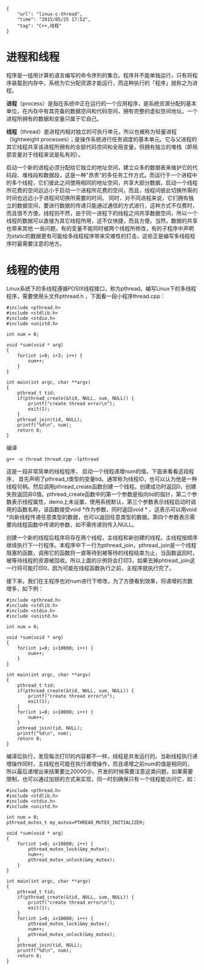 ```
{
    "url": "linux-c-thread",
    "time": "2015/05/25 17:52",
    "tag": "C++,线程"
}
```

# 进程和线程

程序是一组用计算机语言编写的命令序列的集合。程序并不能单独运行，只有将程序装载到内存中，系统为它分配资源才能运行，而这种执行的「程序」就称之为进程。

**进程**（process）是指在系统中正在运行的一个应用程序，是系统资源分配的基本单位，在内存中有其完备的数据空间和代码空间，拥有完整的虚拟空间地址。一个进程所拥有的数据和变量只属于它自己。

**线程**（thread）是进程内相对独立的可执行单元，所以也被称为轻量进程（lightweight processes）；是操作系统进行任务调度的基本单元。它与父进程的其它线程共享该进程所拥有的全部代码空间和全局变量，但拥有独立的堆栈（即局部变量对于线程来说是私有的）。

启动一个新的进程必须分配给它独立的地址空间，建立众多的数据表来维护它的代码段、堆栈段和数据段，这是一种"昂贵"的多任务工作方式。而运行于一个进程中的多个线程，它们彼此之间使用相同的地址空间，共享大部分数据，启动一个线程所花费的空间远远小于启动一个进程所花费的空间，而且，线程间彼此切换所需的时间也远远小于进程间切换所需要的时间。
同时，对不同进程来说，它们拥有独立的数据空间，要进行数据的传递只能通过通信的方式进行，这种方式不仅费时，而且很不方便。线程则不然，由于同一进程下的线程之间共享数据空间，所以一个线程的数据可以直接为其它线程所用，这不仅快捷，而且方便。当然，数据的共享也带来其他 一些问题，有的变量不能同时被两个线程所修改，有的子程序中声明为static的数据更有可能给多线程程序带来灾难性的打击，这些正是编写多线程程序时最需要注意的地方。

# 线程的使用

Linux系统下的多线程遵循POSIX线程接口，称为pthread。编写Linux下的多线程程序，需要使用头文件pthread.h ，下面看一段小程序thread.cpp：
```
#include <pthread.h>
#include <stdlib.h>
#include <stdio.h>
#include <unistd.h>
 
int num = 0;
 
void *sum(void * arg)
{
    for(int i=0; i<3; i++) {
        num++;
    }
}
 
int main(int argc, char **argv)
{
    pthread_t tid;
    if(pthread_create(&tid, NULL, sum, NULL)) {
        printf("create thread error\n");
        exit(1);
    }
    pthread_join(tid, NULL);
    printf("%d\n", num);
    return 0;
}
```
编译
```
g++ -o thread thread.cpp -lpthread
```
这是一段非常简单的线程程序， 启动一个线程递增num的值。下面来看看这段程序， 首先声明了pthread_t类型的变量tid。通常称为线程ID，也可以认为他是一种线程句柄。然后调用pthread_create函数创建一个线程。创建成功时返回0，创建失败返回非0值。pthread_create函数中的第一个参数是指向tid的指针，第二个参数表示线程属性，demo上未设置，使用系统默认，第三个参数表示线程启动时调用的函数名称，该函数接受void *作为参数，同时返回void * 。这表示可以用void *向新线程传递任意类型的数据，也可以返回任意类型的数据。第四个参数表示需要向线程函数中传递的参数，如不需传递则传入NULL。

创建一个新的线程后程序将存在两个线程，主线程和新创建的线程。主线程按顺序继续执行下一行程序。本程序中下一行为pthread_join，pthread_join是一个线程阻塞的函数，调用它的函数将一直等待到被等待的线程结束为止，当函数返回时，被等待线程的资源被回收。所以上面的示例将会打印3，如果去掉phtread_join这一行将可能打印0，因为可能在线程函数执行之前，主程序就执行完了。

接下来，我们在主程序也对num进行下修改，为了方便看到效果，将递增的次数增多，如下例：
```
#include <pthread.h>
#include <stdlib.h>
#include <stdio.h>
#include <unistd.h>
 
int num = 0;
 
void *sum(void * arg)
{
    for(int i=0; i<10000; i++) {
        num++;
    }
}
 
int main(int argc, char **argv)
{
    pthread_t tid;
    if(pthread_create(&tid, NULL, sum, NULL)) {
        printf("create thread error\n");
        exit(1);
    }
    for(int i=0; i<10000; i++) {
        num++;
    }
    pthread_join(tid, NULL);
    printf("%d\n", num);
    return 0;
}
```
编译后执行，发现每次打印的内容都不一样，线程是并发运行的。当新线程执行递增操作同时，主线程也可能在执行递增操作，而且递增之前num的值是相同的，所以最后递增出来结果要比20000少。开发的时候需要注意这类问题，如果需要限制，也可以通过加锁的方式来实现，同一时刻确保只有一个线程能访问它，如：
```
#include <pthread.h>
#include <stdlib.h>
#include <stdio.h>
#include <unistd.h>
 
int num = 0;
pthread_mutex_t my_mutex=PTHREAD_MUTEX_INITIALIZER;
 
void *sum(void * arg)
{
    for(int i=0; i<10000; i++) {
        pthread_mutex_lock(&my_mutex);
        num++;
        pthread_mutex_unlock(&my_mutex);
    }
}
 
int main(int argc, char **argv)
{
    pthread_t tid;
    if(pthread_create(&tid, NULL, sum, NULL)) {
        printf("create thread error\n");
        exit(1);
    }
    for(int i=0; i<10000; i++) {
        pthread_mutex_lock(&my_mutex);
        num++;
        pthread_mutex_unlock(&my_mutex);
    }
    pthread_join(tid, NULL);
    printf("%d\n", num);
    return 0;
}
```
